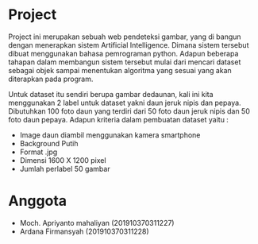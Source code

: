 # Project
Project ini merupakan sebuah web pendeteksi gambar, yang di bangun dengan menerapkan sistem Artificial Intelligence. Dimana sistem tersebut dibuat menggunakan bahasa pemrograman python. Adapun beberapa tahapan dalam membangun sistem tersebut mulai dari mencari dataset sebagai objek sampai menentukan algoritma yang sesuai yang akan diterapkan pada program.

Untuk dataset itu sendiri berupa gambar dedaunan, kali ini kita menggunakan 2 label untuk dataset yakni daun jeruk nipis dan pepaya. Dibutuhkan 100 foto daun yang terdiri dari 50 foto daun jeruk nipis dan 50 foto daun pepaya. Adapun kriteria dalam pembuatan dataset yaitu :

* Image daun diambil menggunakan kamera smartphone
* Background Putih
* Format .jpg
* Dimensi 1600 X 1200 pixel
* Jumlah perlabel 50 gambar

# Anggota
* Moch. Apriyanto mahaliyan (201910370311227)
* Ardana Firmansyah (201910370311228)